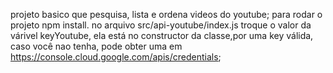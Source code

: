 
projeto basico que pesquisa, lista e ordena videos do youtube;
para rodar o projeto npm install.
 no  arquivo src/api-youtube/index.js troque o valor da várivel keyYoutube, ela está no constructor da classe,por uma key válida, caso você nao tenha, pode obter uma em https://console.cloud.google.com/apis/credentials;
  
 